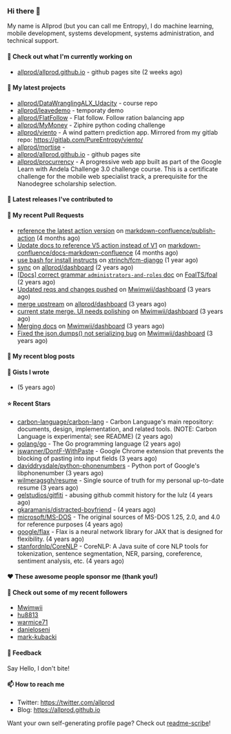 ### Hi there 👋
My name is Allprod (but you can call me Entropy), I do machine learning, mobile development, systems development, systems administration, and technical support.
#### 👷 Check out what I'm currently working on

- [allprod/allprod.github.io](https://github.com/allprod/allprod.github.io) - github pages site (2 weeks ago)

#### 🌱 My latest projects

- [allprod/DataWranglingALX_Udacity](https://github.com/allprod/DataWranglingALX_Udacity) - course repo
- [allprod/leavedemo](https://github.com/allprod/leavedemo) - temporaty demo
- [allprod/FlatFollow](https://github.com/allprod/FlatFollow) - Flat follow. Follow ration balancing app
- [allprod/MyMoney](https://github.com/allprod/MyMoney) - Ziphire python coding challenge
- [allprod/viento](https://github.com/allprod/viento) - A wind pattern prediction app. Mirrored from my gitlab repo: https://gitlab.com/PureEntropy/viento/
- [allprod/mortise](https://github.com/allprod/mortise) - 
- [allprod/allprod.github.io](https://github.com/allprod/allprod.github.io) - github pages site
- [allprod/procurrency](https://github.com/allprod/procurrency) - A progressive web app built as part of the Google Learn with Andela Challenge 3.0 challenge course. This is a certificate challenge for the mobile web specialist track, a prerequisite for the Nanodegree scholarship selection.

#### 🔭 Latest releases I've contributed to


#### 🔨 My recent Pull Requests

- [reference the latest action version](https://github.com/markdown-confluence/publish-action/pull/5) on [markdown-confluence/publish-action](https://github.com/markdown-confluence/publish-action) (4 months ago)
- [Update docs to reference V5 action instead of V1](https://github.com/markdown-confluence/docs-markdown-confluence/pull/3) on [markdown-confluence/docs-markdown-confluence](https://github.com/markdown-confluence/docs-markdown-confluence) (4 months ago)
- [use bash for install instructs](https://github.com/xtrinch/fcm-django/pull/230) on [xtrinch/fcm-django](https://github.com/xtrinch/fcm-django) (1 year ago)
- [sync](https://github.com/allprod/dashboard/pull/13) on [allprod/dashboard](https://github.com/allprod/dashboard) (2 years ago)
- [[Docs] correct grammar `administrators-and-roles` doc](https://github.com/FoalTS/foal/pull/1102) on [FoalTS/foal](https://github.com/FoalTS/foal) (2 years ago)
- [Updated reqs and changes pushed](https://github.com/Mwimwii/dashboard/pull/7) on [Mwimwii/dashboard](https://github.com/Mwimwii/dashboard) (3 years ago)
- [merge upstream](https://github.com/allprod/dashboard/pull/4) on [allprod/dashboard](https://github.com/allprod/dashboard) (3 years ago)
- [current state merge. UI needs polishing](https://github.com/Mwimwii/dashboard/pull/5) on [Mwimwii/dashboard](https://github.com/Mwimwii/dashboard) (3 years ago)
- [Merging docs](https://github.com/Mwimwii/dashboard/pull/4) on [Mwimwii/dashboard](https://github.com/Mwimwii/dashboard) (3 years ago)
- [Fixed the json.dumps() not serializing bug](https://github.com/Mwimwii/dashboard/pull/3) on [Mwimwii/dashboard](https://github.com/Mwimwii/dashboard) (3 years ago)


#### 📜 My recent blog posts


#### 📓 Gists I wrote

- [](https://gist.github.com/a59eb254db10814de1b48520ad35f9df) (5 years ago)

#### ⭐ Recent Stars

- [carbon-language/carbon-lang](https://github.com/carbon-language/carbon-lang) - Carbon Language&#39;s main repository: documents, design, implementation, and related tools. (NOTE: Carbon Language is experimental; see README) (2 years ago)
- [golang/go](https://github.com/golang/go) - The Go programming language (2 years ago)
- [jswanner/DontF-WithPaste](https://github.com/jswanner/DontF-WithPaste) - Google Chrome extension that prevents the blocking of pasting into input fields (3 years ago)
- [daviddrysdale/python-phonenumbers](https://github.com/daviddrysdale/python-phonenumbers) - Python port of Google&#39;s libphonenumber (3 years ago)
- [wilmeragsgh/resume](https://github.com/wilmeragsgh/resume) - Single source of truth for my personal up-to-date resume (3 years ago)
- [gelstudios/gitfiti](https://github.com/gelstudios/gitfiti) - abusing github commit history for the lulz (4 years ago)
- [gkaramanis/distracted-boyfriend](https://github.com/gkaramanis/distracted-boyfriend) -  (4 years ago)
- [microsoft/MS-DOS](https://github.com/microsoft/MS-DOS) - The original sources of MS-DOS 1.25, 2.0, and 4.0 for reference purposes (4 years ago)
- [google/flax](https://github.com/google/flax) - Flax is a neural network library for JAX that is designed for flexibility. (4 years ago)
- [stanfordnlp/CoreNLP](https://github.com/stanfordnlp/CoreNLP) - CoreNLP: A Java suite of core NLP tools for tokenization, sentence segmentation, NER, parsing, coreference, sentiment analysis, etc. (4 years ago)

#### ❤️ These awesome people sponsor me (thank you!)


#### 👯 Check out some of my recent followers

- [Mwimwii](https://github.com/Mwimwii)
- [hu8813](https://github.com/hu8813)
- [warmice71](https://github.com/warmice71)
- [danieloseni](https://github.com/danieloseni)
- [mark-kubacki](https://github.com/mark-kubacki)

#### 💬 Feedback

Say Hello, I don't bite!

#### 📫 How to reach me

- Twitter: https://twitter.com/allprod
- Blog: https://allprod.github.io

Want your own self-generating profile page? Check out [readme-scribe](https://github.com/muesli/readme-scribe)!
